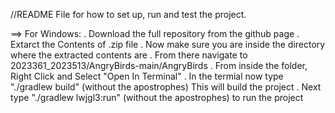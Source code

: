 //README File for how to set up, run and test the project.

==> For Windows:
    . Download the full repository from the github page
    . Extarct the Contents of .zip file
    . Now make sure you are inside the directory where the extracted contents are
    . From there navigate to 2023361_2023513/AngryBirds-main/AngryBirds
    . From inside the folder, Right Click and Select "Open In Terminal"
    . In the termial now type "./gradlew build" (without the apostrophes) This will build the project
    . Next type "./gradlew lwjgl3:run" (without the apostrophes) to run the project
